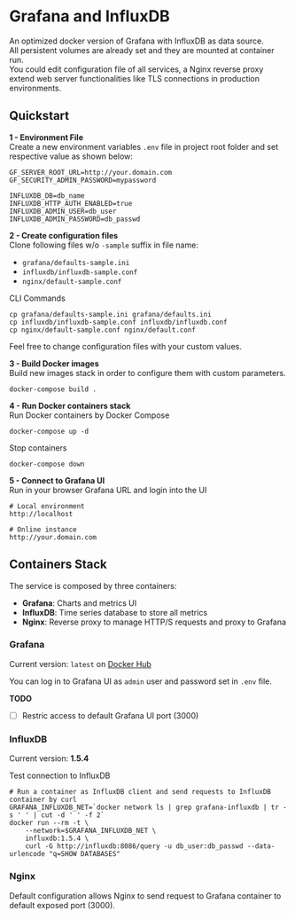 # Grafana and InfluxDB

An optimized docker version of Grafana with InfluxDB as data source.  
All persistent volumes are already set and they are mounted at container run.  
You could edit configuration file of all services, a Nginx reverse proxy extend web server functionalities like TLS connections in production environments.  

## Quickstart 

**1 - Environment File**  
Create a new environment variables `.env` file in project root folder and set respective value as shown below:

```
GF_SERVER_ROOT_URL=http://your.domain.com
GF_SECURITY_ADMIN_PASSWORD=mypassword

INFLUXDB_DB=db_name
INFLUXDB_HTTP_AUTH_ENABLED=true
INFLUXDB_ADMIN_USER=db_user
INFLUXDB_ADMIN_PASSWORD=db_passwd

```

**2 - Create configuration files**  
Clone following files w/o `-sample` suffix in file name:  

- `grafana/defaults-sample.ini`
- `influxdb/influxdb-sample.conf`
- `nginx/default-sample.conf`

CLI Commands

```
cp grafana/defaults-sample.ini grafana/defaults.ini
cp influxdb/influxdb-sample.conf influxdb/influxdb.conf
cp nginx/default-sample.conf nginx/default.conf 
```

Feel free to change configuration files with your custom values.


**3 - Build Docker images**    
Build new images stack in order to configure them with custom parameters.

```
docker-compose build .
```

**4 - Run Docker containers stack**  
Run Docker containers by Docker Compose

```
docker-compose up -d
```

Stop containers
```
docker-compose down
```

**5 - Connect to Grafana UI**  
Run in your browser Grafana URL and login into the UI

```
# Local environment
http://localhost

# Online instance
http://your.domain.com
```

## Containers Stack
The service is composed by three containers:

- **Grafana**: Charts and metrics UI
- **InfluxDB**: Time series database to store all metrics
- **Nginx**: Reverse proxy to manage HTTP/S requests and proxy to Grafana
 

### Grafana

Current version: `latest` on [Docker Hub](https://hub.docker.com/r/grafana/grafana)

You can log in to Grafana UI as `admin` user and password set in `.env` file.

**TODO**  
- [ ] Restric access to default Grafana UI port (3000)


### InfluxDB

Current version: **1.5.4**

Test connection to InfluxDB

```
# Run a container as InfluxDB client and send requests to InfluxDB container by curl
GRAFANA_INFLUXDB_NET=`docker network ls | grep grafana-influxdb | tr -s ' ' | cut -d ' ' -f 2`
docker run --rm -t \
    --network=$GRAFANA_INFLUXDB_NET \
    influxdb:1.5.4 \
    curl -G http://influxdb:8086/query -u db_user:db_passwd --data-urlencode "q=SHOW DATABASES"
```

### Nginx

Default configuration allows Nginx to send request to Grafana container to default exposed port (3000).

